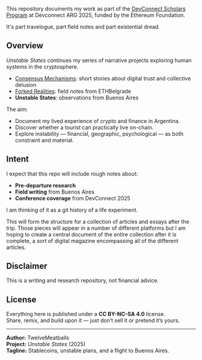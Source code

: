 This repository documents my work as part of the [DevConnect Scholars Program](https://blog.ethereum.org/en/2025/06/03/devconnect-arg-scholars) at Devconnect ARG 2025, funded by the Ethereum Foundation.

It's part travelogue, part field notes and part existential dread. 

## Overview  
*Unstable States* continues my series of narrative projects exploring human systems in the cryptosphere.

- [Consensus Mechanisms](https://mirror.xyz/consensusmechanisms.eth): short stories about digital trust and collective delusion  
- [Forked Realities](https://github.com/TwelveMeatballs/forked-realities): field notes from ETHBelgrade  
- **Unstable States**: observations from Buenos Aires

The aim:  
- Document my lived experience of crypto and finance in Argentina.  
- Discover whether a tourist can practically live on-chain.  
- Explore instability — financial, geographic, psychological — as both constraint and material.  

## Intent  

I expect that this repo will include rough notes about:
- **Pre-departure research** 
- **Field writing** from Buenos Aires 
- **Conference coverage** from DevConnect 2025

I am thinking of it as a git history of a life experiment.

This will form the structure for a collection of articles and essays after the trip. 
Those pieces will appear in a number of different platforms but I am hoping to create a central document of the entire collection after it is complete, a sort of digital magazine encompassing all of the different articles.



## Disclaimer  

This is a writing and research repository, not financial advice.  

## License  

Everything here is published under a **CC BY-NC-SA 4.0** license.  
Share, remix, and build upon it — just don’t sell it or pretend it’s yours. 

---

**Author:** TwelveMeatballs  
**Project:** *Unstable States* (2025)  
**Tagline:** Stablecoins, unstable plans, and a flight to Buenos Aires.
